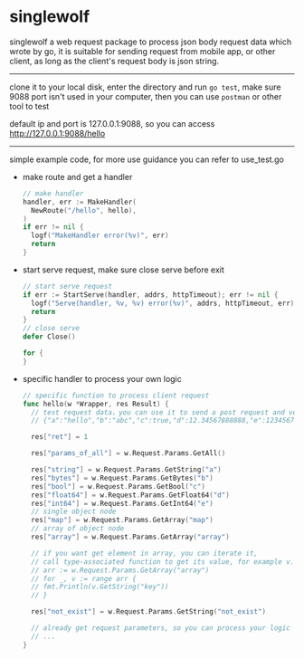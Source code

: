 # singlewolf
singlewolf a web request package to process json body request data which wrote by go, it is suitable for sending request from mobile app, or other client, as long as the client's request body is json string.	

------

clone it to your local disk, enter the directory and run `go test`,  make sure 9088 port isn't used in your computer, then you can use `postman` or other tool to test

default ip and port is 127.0.0.1:9088, so you can access http://127.0.0.1:9088/hello	

------

simple example code, for more use guidance you can refer to use_test.go	

* make route and get a handler

  ```go
  // make handler
  handler, err := MakeHandler(
  	NewRoute("/hello", hello),
  )
  if err != nil {
  	logf("MakeHandler error(%v)", err)
  	return
  }
  ```

* start serve request, make sure close serve before exit

  ```go
  // start serve request
  if err := StartServe(handler, addrs, httpTimeout); err != nil {
  	logf("Serve(handler, %v, %v) error(%v)", addrs, httpTimeout, err)
  	return
  }
  // close serve
  defer Close()

  for {
  }
  ```

* specific handler to process your own logic

  ```go
  // specific function to process client request
  func hello(w *Wrapper, res Result) {
  	// test request data，you can use it to send a post request and verify result
  	// {"a":"hello","b":"abc","c":true,"d":12.34567888888,"e":1234567890, "array":[{"name":"Jack", "age":23}], "map":{"corp":"google", "address":"us"}}

  	res["ret"] = 1

  	res["params_of_all"] = w.Request.Params.GetAll()

  	res["string"] = w.Request.Params.GetString("a")
  	res["bytes"] = w.Request.Params.GetBytes("b")
  	res["bool"] = w.Request.Params.GetBool("c")
  	res["float64"] = w.Request.Params.GetFloat64("d")
  	res["int64"] = w.Request.Params.GetInt64("e")
  	// single object node
  	res["map"] = w.Request.Params.GetArray("map")
  	// array of object node
  	res["array"] = w.Request.Params.GetArray("array")

  	// if you want get element in array, you can iterate it,
  	// call type-associated function to get its value, for example v.GetString("key")
  	// arr := w.Request.Params.GetArray("array")
  	// for _, v := range arr {
  	// fmt.Println(v.GetString("key"))
  	// }

  	res["not_exist"] = w.Request.Params.GetString("not_exist")

  	// already get request parameters, so you can process your logic next
  	// ...
  }
  ```

  ​